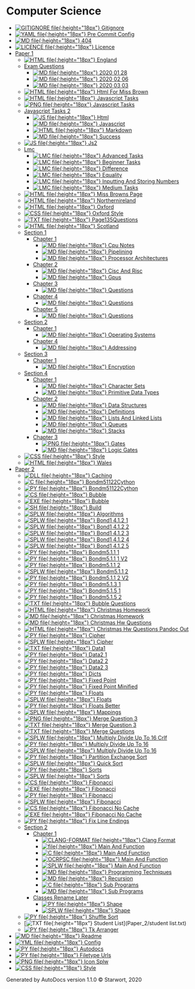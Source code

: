 # Computer Science

- [![GITIGNORE file](https://img.icons8.com/windows/512/4a90e2/file-configuration.png){:height="18px"} Gitignore](.gitignore)
- [![YAML file](https://img.icons8.com/windows/512/4a90e2/code-file.png){:height="18px"} Pre Commit Config](.pre-commit-config.yaml)
- [![MD file](https://img.icons8.com/windows/512/4a90e2/regular-document.png){:height="18px"} 404](404.html)
- [![LICENCE file](https://img.icons8.com/windows/512/4a90e2/policy-document.png){:height="18px"} Licence](LICENSE)
- [Paper 1](Paper_1/index.html)
  - [![HTML file](https://img.icons8.com/windows/512/4a90e2/regular-document.png){:height="18px"} England](Paper_1/england.html)
  - [Exam Questions](Paper_1/exam_questions/index.html)
    - [![MD file](https://img.icons8.com/windows/512/4a90e2/regular-document.png){:height="18px"} 2020 01 28](Paper_1/exam_questions/2020_01_28.html)
    - [![MD file](https://img.icons8.com/windows/512/4a90e2/regular-document.png){:height="18px"} 2020 02 06](Paper_1/exam_questions/2020_02_06.html)
    - [![MD file](https://img.icons8.com/windows/512/4a90e2/regular-document.png){:height="18px"} 2020 03 03](Paper_1/exam_questions/2020_03_03.html)
  - [![HTML file](https://img.icons8.com/windows/512/4a90e2/regular-document.png){:height="18px"} Html For Miss Brown](Paper_1/html_for_miss_brown.html)
  - [![HTML file](https://img.icons8.com/windows/512/4a90e2/regular-document.png){:height="18px"} Javascript Tasks](Paper_1/javascript_tasks.html)
  - [![PNG file](https://img.icons8.com/windows/512/4a90e2/image-document.png){:height="18px"} Javascript Tasks](Paper_1/javascript_tasks.png)
  - [Javascript Tasks 2](Paper_1/javascript_tasks_2/index.html)
    - [![JS file](https://img.icons8.com/windows/512/4a90e2/js.png){:height="18px"} Html](Paper_1/javascript_tasks_2/html.js)
    - [![MD file](https://img.icons8.com/windows/512/4a90e2/regular-document.png){:height="18px"} Javascript](Paper_1/javascript_tasks_2/javascript.html)
    - [![HTML file](https://img.icons8.com/windows/512/4a90e2/regular-document.png){:height="18px"} Markdown](Paper_1/javascript_tasks_2/markdown.html)
    - [![MD file](https://img.icons8.com/windows/512/4a90e2/regular-document.png){:height="18px"} Success](Paper_1/javascript_tasks_2/success.html)
  - [![JS file](https://img.icons8.com/windows/512/4a90e2/js.png){:height="18px"} Js2](Paper_1/js2.js)
  - [Lmc](Paper_1/lmc/index.html)
    - [![LMC file](https://img.icons8.com/windows/512/4a90e2/important-file.png){:height="18px"} Advanced Tasks](Paper_1/lmc/advanced_tasks.lmc)
    - [![LMC file](https://img.icons8.com/windows/512/4a90e2/important-file.png){:height="18px"} Beginner Tasks](Paper_1/lmc/beginner_tasks.lmc)
    - [![LMC file](https://img.icons8.com/windows/512/4a90e2/important-file.png){:height="18px"} Difference](Paper_1/lmc/difference.lmc)
    - [![LMC file](https://img.icons8.com/windows/512/4a90e2/important-file.png){:height="18px"} Equality](Paper_1/lmc/equality.lmc)
    - [![LMC file](https://img.icons8.com/windows/512/4a90e2/important-file.png){:height="18px"} Inputting And Storing Numbers](Paper_1/lmc/inputting_and_storing_numbers.lmc)
    - [![LMC file](https://img.icons8.com/windows/512/4a90e2/important-file.png){:height="18px"} Medium Tasks](Paper_1/lmc/medium_tasks.lmc)
  - [![HTML file](https://img.icons8.com/windows/512/4a90e2/regular-document.png){:height="18px"} Miss Browns Page](Paper_1/miss_browns_page.html)
  - [![HTML file](https://img.icons8.com/windows/512/4a90e2/regular-document.png){:height="18px"} Northernireland](Paper_1/northernIreland.html)
  - [![HTML file](https://img.icons8.com/windows/512/4a90e2/regular-document.png){:height="18px"} Oxford](Paper_1/oxford.html)
  - [![CSS file](https://img.icons8.com/windows/512/4a90e2/css.png){:height="18px"} Oxford Style](Paper_1/oxford_style.css)
  - [![TXT file](https://img.icons8.com/windows/512/4a90e2/document.png){:height="18px"} Page135Questions](Paper_1/page135questions.txt)
  - [![HTML file](https://img.icons8.com/windows/512/4a90e2/regular-document.png){:height="18px"} Scotland](Paper_1/scotland.html)
  - [Section 1](Paper_1/section_1/index.html)
    - [Chapter 1](Paper_1/section_1/chapter_1/index.html)
      - [![MD file](https://img.icons8.com/windows/512/4a90e2/regular-document.png){:height="18px"} Cpu Notes](Paper_1/section_1/chapter_1/cpu_notes.html)
      - [![MD file](https://img.icons8.com/windows/512/4a90e2/regular-document.png){:height="18px"} Pipelining](Paper_1/section_1/chapter_1/pipelining.html)
      - [![MD file](https://img.icons8.com/windows/512/4a90e2/regular-document.png){:height="18px"} Processor Architectures](Paper_1/section_1/chapter_1/processor_architectures.html)
    - [Chapter 2](Paper_1/section_1/chapter_2/index.html)
      - [![MD file](https://img.icons8.com/windows/512/4a90e2/regular-document.png){:height="18px"} Cisc And Risc](Paper_1/section_1/chapter_2/cisc_and_risc.html)
      - [![MD file](https://img.icons8.com/windows/512/4a90e2/regular-document.png){:height="18px"} Gpus](Paper_1/section_1/chapter_2/gpus.html)
    - [Chapter 3](Paper_1/section_1/chapter_3/index.html)
      - [![MD file](https://img.icons8.com/windows/512/4a90e2/regular-document.png){:height="18px"} Questions](Paper_1/section_1/chapter_3/questions.html)
    - [Chapter 4](Paper_1/section_1/chapter_4/index.html)
      - [![MD file](https://img.icons8.com/windows/512/4a90e2/regular-document.png){:height="18px"} Questions](Paper_1/section_1/chapter_4/questions.html)
    - [Chapter 5](Paper_1/section_1/chapter_5/index.html)
      - [![MD file](https://img.icons8.com/windows/512/4a90e2/regular-document.png){:height="18px"} Questions](Paper_1/section_1/chapter_5/questions.html)
  - [Section 2](Paper_1/section_2/index.html)
    - [Chapter 1](Paper_1/section_2/chapter_1/index.html)
      - [![MD file](https://img.icons8.com/windows/512/4a90e2/regular-document.png){:height="18px"} Operating Systems](Paper_1/section_2/chapter_1/operating_systems.html)
    - [Chapter 4](Paper_1/section_2/chapter_4/index.html)
      - [![MD file](https://img.icons8.com/windows/512/4a90e2/regular-document.png){:height="18px"} Addressing](Paper_1/section_2/chapter_4/addressing.html)
  - [Section 3](Paper_1/section_3/index.html)
    - [Chapter 1](Paper_1/section_3/chapter_1/index.html)
      - [![MD file](https://img.icons8.com/windows/512/4a90e2/regular-document.png){:height="18px"} Encryption](Paper_1/section_3/chapter_1/encryption.html)
  - [Section 4](Paper_1/section_4/index.html)
    - [Chapter 1](Paper_1/section_4/chapter_1/index.html)
      - [![MD file](https://img.icons8.com/windows/512/4a90e2/regular-document.png){:height="18px"} Character Sets](Paper_1/section_4/chapter_1/character_sets.html)
      - [![MD file](https://img.icons8.com/windows/512/4a90e2/regular-document.png){:height="18px"} Primitive Data Types](Paper_1/section_4/chapter_1/primitive_data_types.html)
    - [Chapter 2](Paper_1/section_4/chapter_2/index.html)
      - [![MD file](https://img.icons8.com/windows/512/4a90e2/regular-document.png){:height="18px"} Data Structures](Paper_1/section_4/chapter_2/data_structures.html)
      - [![MD file](https://img.icons8.com/windows/512/4a90e2/regular-document.png){:height="18px"} Definitions](Paper_1/section_4/chapter_2/definitions.html)
      - [![MD file](https://img.icons8.com/windows/512/4a90e2/regular-document.png){:height="18px"} Lists And Linked Lists](Paper_1/section_4/chapter_2/lists_and_linked_lists.html)
      - [![MD file](https://img.icons8.com/windows/512/4a90e2/regular-document.png){:height="18px"} Queues](Paper_1/section_4/chapter_2/queues.html)
      - [![MD file](https://img.icons8.com/windows/512/4a90e2/regular-document.png){:height="18px"} Stacks](Paper_1/section_4/chapter_2/stacks.html)
    - [Chapter 3](Paper_1/section_4/chapter_3/index.html)
      - [![PNG file](https://img.icons8.com/windows/512/4a90e2/image-document.png){:height="18px"} Gates](Paper_1/section_4/chapter_3/gates.png)
      - [![MD file](https://img.icons8.com/windows/512/4a90e2/regular-document.png){:height="18px"} Logic Gates](Paper_1/section_4/chapter_3/logic_gates.html)
  - [![CSS file](https://img.icons8.com/windows/512/4a90e2/css.png){:height="18px"} Style](Paper_1/style.css)
  - [![HTML file](https://img.icons8.com/windows/512/4a90e2/regular-document.png){:height="18px"} Wales](Paper_1/wales.html)
- [Paper 2](Paper_2/index.html)
  - [![DLL file](https://img.icons8.com/windows/512/4a90e2/dll.png){:height="18px"} Caching](Paper_2/Caching.dll)
  - [![C file](https://img.icons8.com/windows/512/4a90e2/c.png){:height="18px"} Bondm51122Cython](Paper_2/bondm51122cython.c)
  - [![PY file](https://img.icons8.com/windows/512/4a90e2/py.png){:height="18px"} Bondm51122Cython](Paper_2/bondm51122cython.py)
  - [![CS file](https://img.icons8.com/windows/512/4a90e2/cs.png){:height="18px"} Bubble](Paper_2/bubble.cs)
  - [![EXE file](https://img.icons8.com/windows/512/4a90e2/exe.png){:height="18px"} Bubble](Paper_2/bubble.exe)
  - [![SH file](https://img.icons8.com/windows/512/4a90e2/important-file.png){:height="18px"} Build](Paper_2/build.sh)
  - [![SPLW file](https://starwort.github.io/computer-science/icon-splw.png){:height="18px"} Algorithms](Paper_2/colliert_algorithms.splw)
  - [![SPLW file](https://starwort.github.io/computer-science/icon-splw.png){:height="18px"} Bond1 4.1.2 1](Paper_2/colliert_bond1-4.1.2-1.splw)
  - [![SPLW file](https://starwort.github.io/computer-science/icon-splw.png){:height="18px"} Bond1 4.1.2 2](Paper_2/colliert_bond1-4.1.2-2.splw)
  - [![SPLW file](https://starwort.github.io/computer-science/icon-splw.png){:height="18px"} Bond1 4.1.2 3](Paper_2/colliert_bond1-4.1.2-3.splw)
  - [![SPLW file](https://starwort.github.io/computer-science/icon-splw.png){:height="18px"} Bond1 4.1.2 4](Paper_2/colliert_bond1-4.1.2-4.splw)
  - [![SPLW file](https://starwort.github.io/computer-science/icon-splw.png){:height="18px"} Bond1 4.1.2 5](Paper_2/colliert_bond1-4.1.2-5.splw)
  - [![PY file](https://img.icons8.com/windows/512/4a90e2/py.png){:height="18px"} Bondm5.1.1 1](Paper_2/colliert_bondm5.1.1-1.py)
  - [![PY file](https://img.icons8.com/windows/512/4a90e2/py.png){:height="18px"} Bondm5.1.1 1 V2](Paper_2/colliert_bondm5.1.1-1_v2.py)
  - [![PY file](https://img.icons8.com/windows/512/4a90e2/py.png){:height="18px"} Bondm5.1.1 2](Paper_2/colliert_bondm5.1.1-2.py)
  - [![SPLW file](https://starwort.github.io/computer-science/icon-splw.png){:height="18px"} Bondm5.1.1 2](Paper_2/colliert_bondm5.1.1-2.splw)
  - [![PY file](https://img.icons8.com/windows/512/4a90e2/py.png){:height="18px"} Bondm5.1.1 2 V2](Paper_2/colliert_bondm5.1.1-2_v2.py)
  - [![PY file](https://img.icons8.com/windows/512/4a90e2/py.png){:height="18px"} Bondm5.1.3 1](Paper_2/colliert_bondm5.1.3-1.py)
  - [![PY file](https://img.icons8.com/windows/512/4a90e2/py.png){:height="18px"} Bondm5.1.5 1](Paper_2/colliert_bondm5.1.5-1.py)
  - [![PY file](https://img.icons8.com/windows/512/4a90e2/py.png){:height="18px"} Bondm5.1.5 2](Paper_2/colliert_bondm5.1.5-2.py)
  - [![TXT file](https://img.icons8.com/windows/512/4a90e2/document.png){:height="18px"} Bubble Questions](Paper_2/colliert_bubble_questions.txt)
  - [![HTML file](https://img.icons8.com/windows/512/4a90e2/regular-document.png){:height="18px"} Christmas Homework](Paper_2/colliert_christmas_homework.html)
  - [![MD file](https://img.icons8.com/windows/512/4a90e2/regular-document.png){:height="18px"} Christmas Homework](Paper_2/colliert_christmas_homework.html)
  - [![MD file](https://img.icons8.com/windows/512/4a90e2/regular-document.png){:height="18px"} Christmas Hw Questions](Paper_2/colliert_christmas_hw_questions.html)
  - [![HTML file](https://img.icons8.com/windows/512/4a90e2/regular-document.png){:height="18px"} Christmas Hw Questions Pandoc Out](Paper_2/colliert_christmas_hw_questions_pandoc_out.html)
  - [![PY file](https://img.icons8.com/windows/512/4a90e2/py.png){:height="18px"} Cipher](Paper_2/colliert_cipher.py)
  - [![SPLW file](https://starwort.github.io/computer-science/icon-splw.png){:height="18px"} Cipher](Paper_2/colliert_cipher.splw)
  - [![TXT file](https://img.icons8.com/windows/512/4a90e2/document.png){:height="18px"} Data1](Paper_2/colliert_data1.txt)
  - [![PY file](https://img.icons8.com/windows/512/4a90e2/py.png){:height="18px"} Data2 1](Paper_2/colliert_data2-1.py)
  - [![PY file](https://img.icons8.com/windows/512/4a90e2/py.png){:height="18px"} Data2 2](Paper_2/colliert_data2-2.py)
  - [![PY file](https://img.icons8.com/windows/512/4a90e2/py.png){:height="18px"} Data2 3](Paper_2/colliert_data2-3.py)
  - [![PY file](https://img.icons8.com/windows/512/4a90e2/py.png){:height="18px"} Dicts](Paper_2/colliert_dicts.py)
  - [![PY file](https://img.icons8.com/windows/512/4a90e2/py.png){:height="18px"} Fixed Point](Paper_2/colliert_fixed-point.py)
  - [![PY file](https://img.icons8.com/windows/512/4a90e2/py.png){:height="18px"} Fixed Point Minified](Paper_2/colliert_fixed-point_minified.py)
  - [![PY file](https://img.icons8.com/windows/512/4a90e2/py.png){:height="18px"} Floats](Paper_2/colliert_floats.py)
  - [![SPLW file](https://starwort.github.io/computer-science/icon-splw.png){:height="18px"} Floats](Paper_2/colliert_floats.splw)
  - [![PY file](https://img.icons8.com/windows/512/4a90e2/py.png){:height="18px"} Floats Better](Paper_2/colliert_floats_better.py)
  - [![SPLW file](https://starwort.github.io/computer-science/icon-splw.png){:height="18px"} Mappings](Paper_2/colliert_mappings.splw)
  - [![PNG file](https://img.icons8.com/windows/512/4a90e2/image-document.png){:height="18px"} Merge Question 3](Paper_2/colliert_merge_question_3.png)
  - [![TXT file](https://img.icons8.com/windows/512/4a90e2/document.png){:height="18px"} Merge Question 3](Paper_2/colliert_merge_question_3.txt)
  - [![TXT file](https://img.icons8.com/windows/512/4a90e2/document.png){:height="18px"} Merge Questions](Paper_2/colliert_merge_questions.txt)
  - [![SPLW file](https://starwort.github.io/computer-science/icon-splw.png){:height="18px"} Multiply Divide Up To 16 Crlf](Paper_2/colliert_multiply_divide_up_to_16-crlf.splw)
  - [![PY file](https://img.icons8.com/windows/512/4a90e2/py.png){:height="18px"} Multiply Divide Up To 16](Paper_2/colliert_multiply_divide_up_to_16.py)
  - [![SPLW file](https://starwort.github.io/computer-science/icon-splw.png){:height="18px"} Multiply Divide Up To 16](Paper_2/colliert_multiply_divide_up_to_16.splw)
  - [![PY file](https://img.icons8.com/windows/512/4a90e2/py.png){:height="18px"} Partition Exchange Sort](Paper_2/colliert_partition_exchange_sort.py)
  - [![SPLW file](https://starwort.github.io/computer-science/icon-splw.png){:height="18px"} Quick Sort](Paper_2/colliert_quick_sort.splw)
  - [![PY file](https://img.icons8.com/windows/512/4a90e2/py.png){:height="18px"} Sorts](Paper_2/colliert_sorts.py)
  - [![SPLW file](https://starwort.github.io/computer-science/icon-splw.png){:height="18px"} Sorts](Paper_2/colliert_sorts.splw)
  - [![CS file](https://img.icons8.com/windows/512/4a90e2/cs.png){:height="18px"} Fibonacci](Paper_2/fibonacci.cs)
  - [![EXE file](https://img.icons8.com/windows/512/4a90e2/exe.png){:height="18px"} Fibonacci](Paper_2/fibonacci.exe)
  - [![PY file](https://img.icons8.com/windows/512/4a90e2/py.png){:height="18px"} Fibonacci](Paper_2/fibonacci.py)
  - [![SPLW file](https://starwort.github.io/computer-science/icon-splw.png){:height="18px"} Fibonacci](Paper_2/fibonacci.splw)
  - [![CS file](https://img.icons8.com/windows/512/4a90e2/cs.png){:height="18px"} Fibonacci No Cache](Paper_2/fibonacci_no_cache.cs)
  - [![EXE file](https://img.icons8.com/windows/512/4a90e2/exe.png){:height="18px"} Fibonacci No Cache](Paper_2/fibonacci_no_cache.exe)
  - [![PY file](https://img.icons8.com/windows/512/4a90e2/py.png){:height="18px"} Fix Line Endings](Paper_2/fix_line_endings.py)
  - [Section 2](Paper_2/section_2/index.html)
    - [Chapter 1](Paper_2/section_2/chapter_1/index.html)
      - [![CLANG-FORMAT file](https://img.icons8.com/windows/512/4a90e2/file-configuration.png){:height="18px"} Clang Format](Paper_2/section_2/chapter_1/.clang-format)
      - [![ file](https://img.icons8.com/windows/512/4a90e2/binary-file.png){:height="18px"} Main And Function](Paper_2/section_2/chapter_1/main_and_function)
      - [![C file](https://img.icons8.com/windows/512/4a90e2/c.png){:height="18px"} Main And Function](Paper_2/section_2/chapter_1/main_and_function.c)
      - [![OCRPSC file](https://img.icons8.com/windows/512/4a90e2/code-file.png){:height="18px"} Main And Function](Paper_2/section_2/chapter_1/main_and_function.ocrpsc)
      - [![SPLW file](https://starwort.github.io/computer-science/icon-splw.png){:height="18px"} Main And Function](Paper_2/section_2/chapter_1/main_and_function.splw)
      - [![MD file](https://img.icons8.com/windows/512/4a90e2/regular-document.png){:height="18px"} Programming Techniques](Paper_2/section_2/chapter_1/programming_techniques.html)
      - [![MD file](https://img.icons8.com/windows/512/4a90e2/regular-document.png){:height="18px"} Recursion](Paper_2/section_2/chapter_1/recursion.html)
      - [![C file](https://img.icons8.com/windows/512/4a90e2/c.png){:height="18px"} Sub Programs](Paper_2/section_2/chapter_1/sub_programs.c)
      - [![MD file](https://img.icons8.com/windows/512/4a90e2/regular-document.png){:height="18px"} Sub Programs](Paper_2/section_2/chapter_1/sub_programs.html)
    - [Classes Rename Later](Paper_2/section_2/classes_RENAME_LATER/index.html)
      - [![PY file](https://img.icons8.com/windows/512/4a90e2/py.png){:height="18px"} Shape](Paper_2/section_2/classes_RENAME_LATER/shape.py)
      - [![SPLW file](https://starwort.github.io/computer-science/icon-splw.png){:height="18px"} Shape](Paper_2/section_2/classes_RENAME_LATER/shape.splw)
  - [![PY file](https://img.icons8.com/windows/512/4a90e2/py.png){:height="18px"} Shuffle Sort](Paper_2/shuffle_sort.py)
  - [![TXT file](https://img.icons8.com/windows/512/4a90e2/document.png){:height="18px"} Student List](Paper_2/student list.txt)
  - [![PY file](https://img.icons8.com/windows/512/4a90e2/py.png){:height="18px"} Tk Arranger](Paper_2/tk_arranger.py)
- [![MD file](https://img.icons8.com/windows/512/4a90e2/regular-document.png){:height="18px"} Readme](README.html)
- [![YML file](https://img.icons8.com/windows/512/4a90e2/code-file.png){:height="18px"} Config](_config.yml)
- [![PY file](https://img.icons8.com/windows/512/4a90e2/py.png){:height="18px"} Autodocs](autodocs.py)
- [![PY file](https://img.icons8.com/windows/512/4a90e2/py.png){:height="18px"} Filetype Urls](filetype_urls.py)
- [![PNG file](https://img.icons8.com/windows/512/4a90e2/image-document.png){:height="18px"} Icon Splw](icon-splw.png)
- [![CSS file](https://img.icons8.com/windows/512/4a90e2/css.png){:height="18px"} Style](style.css)

Generated by AutoDocs version 1.1.0 © Starwort, 2020
